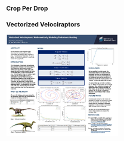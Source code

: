 ### Crop Per Drop

### Vectorized Velociraptors

<img src="https://github.com/nroyce7/nroyce7.github.io/blob/master/velociraptor%20poster%20edit.jpg?raw=true" width="300">
